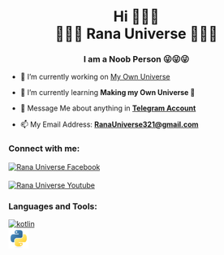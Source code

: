 <h1 align="center">Hi 👋👋👋<br>🍌🍌🍌 Rana Universe 🍌🍌🍌</h1>
<h3 align="center">I am a Noob Person 😜😜😜</h3>

- 🔭 I’m currently working on [My Own Universe](https://t.me/RanaUniverse)
  
- 🌱 I’m currently learning **Making my Own Universe 💪**

- 💬 Message Me about anything in [**Telegram Account**](https://t.me/RanaUniverse)

- 📫 My Email Address: **RanaUniverse321@gmail.com**

<h3 align="left">Connect with me:</h3>
<p align="left">
<a href="https://fb.com/RanaUniverse" target="blank"><img align="center" src="https://raw.githubusercontent.com/rahuldkjain/github-profile-readme-generator/master/src/images/icons/Social/facebook.svg" alt="Rana Universe Facebook" height="30" width="40" /></a>
<br><br>
<a href="https://www.youtube.com/@RanaUniverse123" target="blank"><img align="center" src="https://raw.githubusercontent.com/rahuldkjain/github-profile-readme-generator/master/src/images/icons/Social/youtube.svg" alt="Rana Universe Youtube" height="30" width="40" /></a>
</p>

<h3 align="left">Languages and Tools:</h3>
<p align="left">
<a href="https://kotlinlang.org" target="_blank" rel="noreferrer"> <img src="https://www.vectorlogo.zone/logos/kotlinlang/kotlinlang-icon.svg" alt="kotlin" width="50" height="50"/> </a>
  <br>
<a href="https://www.python.org" target="_blank" rel="noreferrer"> <img src="https://raw.githubusercontent.com/devicons/devicon/master/icons/python/python-original.svg" alt="python" width="40" height="40"/> </a>
</p>
